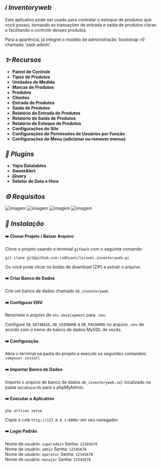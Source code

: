 ## *:information_source: Inventoryweb*
Este aplicativo pode ser usado para controlar o estoque de produtos que você possui, tornando as transações de entrada e saída de produtos claras e facilitando o controle desses produtos.

Para a aparência, já integrei o modelo de administração 'bootstrap v5' chamado 'sash admin'.

## *:sparkles: Recursos*
* **Painel de Controle**
* **Tipos de Produtos**
* **Unidades de Medida**
* **Marcas de Produtos**
* **Produtos**
* **Clientes**
* **Entrada de Produtos**
* **Saída de Produtos**
* **Relatório de Entrada de Produtos**
* **Relatório de Saída de Produtos**
* **Relatório de Estoque de Produtos**
* **Configurações do Site**
* **Configurações de Permissões de Usuários por Função**
* **Configurações de Menu (adicionar ou remover menus)**

## *:electric_plug: Plugins*
* **Yajra Datatables**
* **SweetAlert**
* **jQuery**
* **Seletor de Data e Hora**

## *:gear: Requisitos*
<p>
<img alt="imagem" src="https://img.shields.io/badge/PHP%20-%5E8.1-green"/>
<img alt="imagem" src="https://img.shields.io/badge/Node JS%20-%5E16.14.0-green"/>
<img alt="imagem" src="https://img.shields.io/badge/Npm%20-%5E8.3.1-green"/>
<img alt="imagem" src="https://img.shields.io/badge/Composer%20-%5E2.3.9-green"/>
</p>

## *:rocket: Instalação*
#### :arrow_right: Clonar Projeto / Baixar Arquivo
Clone o projeto usando o terminal `gitbash` com o seguinte comando:

`git clone git@github.com:radhiant/laravel-inventoryweb.gi`

Ou você pode clicar no botão de download (ZIP) e extrair o arquivo.

#### :arrow_right: Criar Banco de Dados
Crie um banco de dados chamado `db_inventoryweb`.

#### :arrow_right: Configurar ENV
Renomeie o arquivo de `env.development` para `.env`.

Configure `DB_DATABASE`, `DB_USERNAME` e `DB_PASSWORD` no arquivo `.env` de acordo com o nome do banco de dados MySQL de vocês.

#### :arrow_right: Configuração
Abra o terminal na pasta do projeto e execute os seguintes comandos:
`composer install`

#### :arrow_right: Importar Banco de Dados
Importe o arquivo de banco de dados `db_inventoryweb.sql` localizado na pasta `database/db` para o phpMyAdmin.

#### :arrow_right: Executar o Aplicativo
`php artisan serve`

Copie e cole `http://127.0.0.1:8000/` em seu navegador.

#### :arrow_right: Login Padrão
Nome de usuário: `superadmin` Senha: `12345678`
<br>
Nome de usuário: `admin` Senha: `12345678`
<br>
Nome de usuário: `operator` Senha: `12345678`
<br>
Nome de usuário: `manajer` Senha: `12345678`
